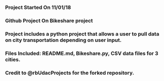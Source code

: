 ### Project Started On 11/01/18


### Github Project On Bikeshare project


### Project includes a python project that allows a user to pull data on city transportation depending on user input.


### Files Included: README.md, Bikeshare.py, CSV data files for 3 cities.

### Credit to @rbUdacProjects for the forked repository.
